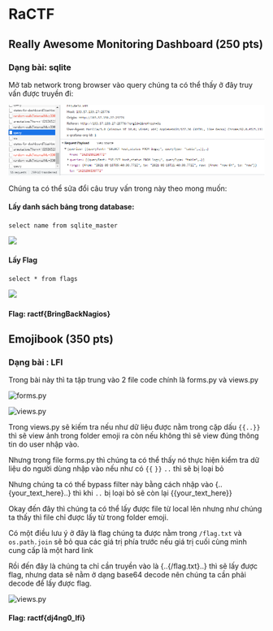 # RaCTF

## Really Awesome Monitoring Dashboard (250 pts)
### Dạng bài: sqlite

Mở tab network trong browser vào query chúng ta có thể thấy ở đây truy vấn được truyền đi:

![](img1.png)

Chúng ta có thể sửa đổi câu truy vấn trong này theo mong muốn:

#### Lấy danh sách bảng trong database:

```select name from sqlite_master```

![](img2.png)

#### Lấy Flag

```select * from flags```

![](img3.png)

#### Flag: ractf{BringBackNagios}

## Emojibook (350 pts)

### Dạng bài : LFI

Trong bài này thì ta tập trung vào 2 file code chính là forms.py và views.py

![forms.py](img4.png)

![views.py](img5.png)


Trong views.py sẽ kiếm tra nếu như dữ liệu được nằm trong cặp dấu `{{..}}` thì sẽ view ảnh trong folder emoji ra còn nếu không thì sẽ view đúng thông tin do user nhập vào.

Nhưng trong file forms.py thì chúng ta có thể thấy nó thực hiện kiểm tra dữ liệu do người dùng nhập vào nếu như có `{{` `}}` `..` thì sẽ bị loại bỏ

Nhưng chúng ta có thế bypass filter này bằng cách nhập vào {..{your_text_here}..} thì khi `..` bị loại bỏ sẽ còn lại {{your_text_here}}

Okay đến đây thì chúng ta có thể lấy được file từ local lên nhưng như chúng ta thấy thì file chỉ được lấy từ trong folder emoji. 

Có một điều lưu ý ở đây là flag chúng ta được nằm trong `/flag.txt` và `os.path.join` sẽ bỏ qua các giá trị phía trước nếu giá trị cuối cùng mình cung cấp là một hard link

Rồi đến đây là chúng ta chỉ cần truyền vào là {..{/flag.txt}..} thì sẽ lấy được flag, nhưng data sẽ nằm ở dạng base64 decode nên chúng ta cần phải decode để lấy được flag.

![views.py](img5.png)

#### Flag: ractf{dj4ng0_lfi}


